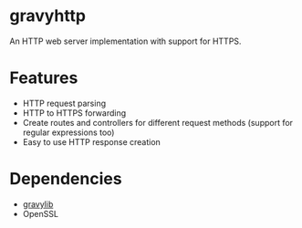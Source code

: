 # gravyhttp
An HTTP web server implementation with support for HTTPS.

# Features
- HTTP request parsing
- HTTP to HTTPS forwarding
- Create routes and controllers for different request methods (support for regular expressions too)
- Easy to use HTTP response creation

# Dependencies
- [gravylib](https://github.com/japajoe/gravylib)
- OpenSSL